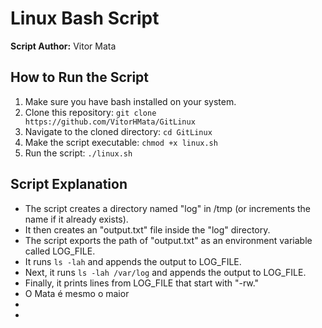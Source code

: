 # Linux Bash Script

**Script Author:** Vitor Mata

## How to Run the Script

1. Make sure you have bash installed on your system.
2. Clone this repository: `git clone https://github.com/VitorHMata/GitLinux`
3. Navigate to the cloned directory: `cd GitLinux`
4. Make the script executable: `chmod +x linux.sh`
5. Run the script: `./linux.sh`

## Script Explanation

- The script creates a directory named "log" in /tmp (or increments the name if it already exists).
- It then creates an "output.txt" file inside the "log" directory.
- The script exports the path of "output.txt" as an environment variable called LOG_FILE.
- It runs `ls -lah` and appends the output to LOG_FILE.
- Next, it runs `ls -lah /var/log` and appends the output to LOG_FILE.
- Finally, it prints lines from LOG_FILE that start with "-rw."
- O Mata é mesmo o maior
-
-